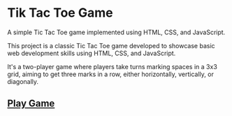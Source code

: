 # Tik Tac Toe Game
A simple Tic Tac Toe game implemented using HTML, CSS, and JavaScript.


This project is a classic Tic Tac Toe game developed to showcase basic web development skills using HTML, CSS, and JavaScript. 


It's a two-player game where players take turns marking spaces in a 3x3 grid, aiming to get three marks in a row, either horizontally, vertically, or diagonally.

## [Play Game](https://vishalgiri8767.github.io/Tik-Tac-Toe-Game/)




